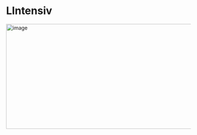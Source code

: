 # LIntensiv
<img width="817" height="286" alt="image" src="https://github.com/user-attachments/assets/72747b81-99b9-48db-9d30-35c280a4496d" />
